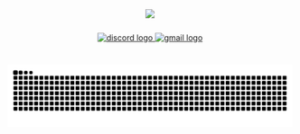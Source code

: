 <div align="center">
  <img style="max-width:600px; max-height:600px; width: auto; height: auto;" src="https://media.tenor.com/aqrVj-YBUucAAAAM/shino-wag.gif"  />
</div>

###

<div align="center">
  <a href="https://discord.com/users/255330500913266689" target="_blank">
    <img src="https://raw.githubusercontent.com/maurodesouza/profile-readme-generator/master/src/assets/icons/social/discord/default.svg" width="52" height="40" alt="discord logo"  />
  </a>
  <a href="mailto:hello@cansu.dev" target="_blank">
    <img src="https://raw.githubusercontent.com/maurodesouza/profile-readme-generator/master/src/assets/icons/social/gmail/default.svg" width="52" height="40" alt="gmail logo"  />
  </a>
</div>

###

<br clear="both">

<img src="https://raw.githubusercontent.com/caner-cetin/caner-cetin/output/github-snake.svg" alt="Snake animation" />
